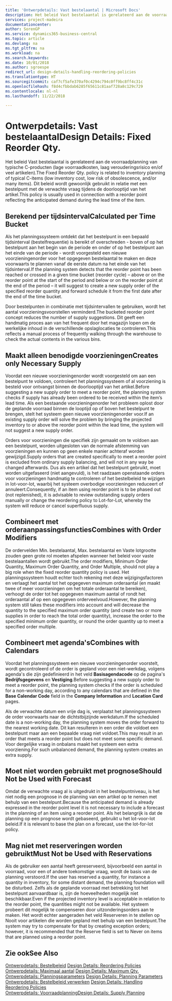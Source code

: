 ```yaml
---
title: 'Ontwerpdetails: Vast bestelaantal | Microsoft Docs'
description: Het beleid Vast bestelaantal is gerelateerd aan de voorraadplanning van typische C-producten (lage voorraadkosten, laag verouderingsrisico en/of veel artikelen). Dit beleid wordt gewoonlijk gebruikt in relatie met een bestelpunt met de verwachte vraag tijdens de doorlooptijd van het artikel.
services: project-madeira
documentationcenter: 
author: SorenGP
ms.service: dynamics365-business-central
ms.topic: article
ms.devlang: na
ms.tgt_pltfrm: na
ms.workload: na
ms.search.keywords: 
ms.date: 10/01/2018
ms.author: sgroespe
redirect_url: design-details-handling-reordering-policies
ms.translationtype: HT
ms.sourcegitcommit: caf7cf5afe370af0c4294c794c0ff9bc8ff4c31c
ms.openlocfilehash: f8d4cfbbdab6285f65611c81aaf728a8c129c729
ms.contentlocale: nl-nl
ms.lasthandoff: 11/22/2018

---
```

# <a name="design-details-fixed-reorder-qty"></a><span data-ttu-id="4d92f-104">Ontwerpdetails: Vast bestelaantal</span><span class="sxs-lookup"><span data-stu-id="4d92f-104">Design Details: Fixed Reorder Qty.</span></span>
<span data-ttu-id="4d92f-105">Het beleid Vast bestelaantal is gerelateerd aan de voorraadplanning van typische C-producten (lage voorraadkosten, laag verouderingsrisico en/of veel artikelen).</span><span class="sxs-lookup"><span data-stu-id="4d92f-105">The Fixed Reorder Qty. policy is related to inventory planning of typical C-items (low inventory cost, low risk of obsolescence, and/or many items).</span></span> <span data-ttu-id="4d92f-106">Dit beleid wordt gewoonlijk gebruikt in relatie met een bestelpunt met de verwachte vraag tijdens de doorlooptijd van het artikel.</span><span class="sxs-lookup"><span data-stu-id="4d92f-106">This policy is usually used in connection with a reorder point reflecting the anticipated demand during the lead time of the item.</span></span>  

## <a name="calculated-per-time-bucket"></a><span data-ttu-id="4d92f-107">Berekend per tijdsinterval</span><span class="sxs-lookup"><span data-stu-id="4d92f-107">Calculated per Time Bucket</span></span>  
 <span data-ttu-id="4d92f-108">Als het planningssysteem ontdekt dat het bestelpunt in een bepaald tijdsinterval (bestelfrequentie) is bereikt of overschreden - boven of op het bestelpunt aan het begin van de periode en onder of op het bestelpunt aan het einde van de periode - wordt voorgesteld een nieuwe voorzieningenorder voor het opgegeven bestelaantal te maken en deze voorwaarts te plannen vanaf de eerste datum na het einde van het tijdsinterval.</span><span class="sxs-lookup"><span data-stu-id="4d92f-108">If the planning system detects that the reorder point has been reached or crossed in a given time bucket (reorder cycle) – above or on the reorder point at the start of the period and below or on the reorder point at the end of the period – it will suggest to create a new supply order of the specified reorder quantity and forward schedule it from the first date after the end of the time bucket.</span></span>  

 <span data-ttu-id="4d92f-109">Door bestelpunten in combinatie met tijdsintervallen te gebruiken, wordt het aantal voorzieningsvoorstellen verminderd.</span><span class="sxs-lookup"><span data-stu-id="4d92f-109">The bucketed reorder point concept reduces the number of supply suggestions.</span></span> <span data-ttu-id="4d92f-110">Dit geeft een handmatig proces aan van het frequent door het magazijn lopen om de werkelijke inhoud in de verschillende opslaglocaties te controleren.</span><span class="sxs-lookup"><span data-stu-id="4d92f-110">This reflects a manual process of frequently walking through the warehouse to check the actual contents in the various bins.</span></span>  

## <a name="creates-only-necessary-supply"></a><span data-ttu-id="4d92f-111">Maakt alleen benodigde voorzieningen</span><span class="sxs-lookup"><span data-stu-id="4d92f-111">Creates only Necessary Supply</span></span>  
 <span data-ttu-id="4d92f-112">Voordat een nieuwe voorzieningenorder wordt voorgesteld om aan een bestelpunt te voldoen, controleert het planningssysteem of al voorziening is besteld voor ontvangst binnen de doorlooptijd van het artikel.</span><span class="sxs-lookup"><span data-stu-id="4d92f-112">Before suggesting a new supply order to meet a reorder point, the planning system checks if supply has already been ordered to be received within the item’s lead time.</span></span> <span data-ttu-id="4d92f-113">Als een bestaande voorzieningenorder het probleem oplost door de geplande voorraad binnen de looptijd op of boven het bestelpunt te brengen, stelt het systeem geen nieuwe voorzieningenorder voor.</span><span class="sxs-lookup"><span data-stu-id="4d92f-113">If an existing supply order will solve the problem by bringing the projected inventory to or above the reorder point within the lead time, the system will not suggest a new supply order.</span></span>  

 <span data-ttu-id="4d92f-114">Orders voor voorzieningen die specifiek zijn gemaakt om te voldoen aan een bestelpunt, worden uitgesloten van de normale afstemming van voorzieningen en kunnen op geen enkele manier achteraf worden gewijzigd.</span><span class="sxs-lookup"><span data-stu-id="4d92f-114">Supply orders that are created specifically to meet a reorder point is excluded from ordinary supply balancing, and will not in any way be changed afterwards.</span></span> <span data-ttu-id="4d92f-115">Dus als een artikel dat het bestelpunt gebruikt, moet worden uitgefaseerd (niet aangevuld), is het raadzaam openstaande orders voor voorzieningen handmatig te controleren of het bestelbeleid te wijzigen in lot-voor-lot, waarbij het systeem overbodige voorzieningen reduceert of annuleert.</span><span class="sxs-lookup"><span data-stu-id="4d92f-115">Consequently, if an item using reorder point is to be phased out (not replenished), it is advisable to review outstanding supply orders manually or change the reordering policy to Lot-for-Lot, whereby the system will reduce or cancel superfluous supply.</span></span>  

## <a name="combines-with-order-modifiers"></a><span data-ttu-id="4d92f-116">Combineert met orderaanpassingsfuncties</span><span class="sxs-lookup"><span data-stu-id="4d92f-116">Combines with Order Modifiers</span></span>  
 <span data-ttu-id="4d92f-117">De ordervelden Min. bestelaantal, Max. bestelaantal en Vaste lotgrootte zouden geen grote rol moeten afspelen wanneer het beleid voor vaste bestelaantallen wordt gebruikt.</span><span class="sxs-lookup"><span data-stu-id="4d92f-117">The order modifiers, Minimum Order Quantity, Maximum Order Quantity, and Order Multiple, should not play a big role when the fixed reorder quantity policy is used.</span></span> <span data-ttu-id="4d92f-118">Het planningssysteem houdt echter toch rekening met deze wijzigingsfactoren en verlaagt het aantal tot het opgegeven maximum orderaantal (en maakt twee of meer voorzieningen om het totale orderaantal te bereiken), verhoogt de order tot het opgegeven maximum aantal of rondt het orderaantal af op een opgegeven orderveelvoud.</span><span class="sxs-lookup"><span data-stu-id="4d92f-118">However, the planning system still takes these modifiers into account and will decrease the quantity to the specified maximum order quantity (and create two or more supplies in order to reach the total order quantity), increase the order to the specified minimum order quantity, or round the order quantity up to meet a specified order multiple.</span></span>  

## <a name="combines-with-calendars"></a><span data-ttu-id="4d92f-119">Combineert met agenda's</span><span class="sxs-lookup"><span data-stu-id="4d92f-119">Combines with Calendars</span></span>  
 <span data-ttu-id="4d92f-120">Voordat het planningssysteem een nieuwe voorzieningenorder voorstelt, wordt gecontroleerd of de order is gepland voor een niet-werkdag, volgens agenda's die zijn gedefinieerd in het veld **Basisagendacode** op de pagina's **Bedrijfsgegevens** en **Vestiging**.</span><span class="sxs-lookup"><span data-stu-id="4d92f-120">Before suggesting a new supply order to meet a reorder point, the planning system checks if the order is scheduled for a non-working day, according to any calendars that are defined in the **Base Calendar Code** field in the **Company Information** and **Location Card** pages.</span></span>  

 <span data-ttu-id="4d92f-121">Als de verwachte datum een vrije dag is, verplaatst het planningssysteem de order voorwaarts naar de dichtstbijzijnde werkdatum.</span><span class="sxs-lookup"><span data-stu-id="4d92f-121">If the scheduled date is a non-working day, the planning system moves the order forward to the nearest working date.</span></span> <span data-ttu-id="4d92f-122">Dit kan resulteren in een order die voldoet een bestelpunt maar aan een bepaalde vraag niet voldoet.</span><span class="sxs-lookup"><span data-stu-id="4d92f-122">This may result in an order that meets a reorder point but does not meet some specific demand.</span></span> <span data-ttu-id="4d92f-123">Voor dergelijke vraag in onbalans maakt het systeem een extra voorziening.</span><span class="sxs-lookup"><span data-stu-id="4d92f-123">For such unbalanced demand, the planning system creates an extra supply.</span></span>  

## <a name="should-not-be-used-with-forecast"></a><span data-ttu-id="4d92f-124">Moet niet worden gebruikt met prognose</span><span class="sxs-lookup"><span data-stu-id="4d92f-124">Should Not be Used with Forecast</span></span>  
 <span data-ttu-id="4d92f-125">Omdat de verwachte vraag al is uitgedrukt in het bestelpuntniveau, is het niet nodig een prognose in de planning van een artikel op te nemen met behulp van een bestelpunt.</span><span class="sxs-lookup"><span data-stu-id="4d92f-125">Because the anticipated demand is already expressed in the reorder point level it is not necessary to include a forecast in the planning of an item using a reorder point.</span></span> <span data-ttu-id="4d92f-126">Als het belangrijk is dat de planning op een prognose wordt gebaseerd, gebruikt u het lot-voor-lot beleid.</span><span class="sxs-lookup"><span data-stu-id="4d92f-126">If it is relevant to base the plan on a forecast, use the lot-for-lot policy.</span></span>  

## <a name="must-not-be-used-with-reservations"></a><span data-ttu-id="4d92f-127">Mag niet met reserveringen worden gebruikt</span><span class="sxs-lookup"><span data-stu-id="4d92f-127">Must Not be Used with Reservations</span></span>  
 <span data-ttu-id="4d92f-128">Als de gebruiker een aantal heeft gereserveerd, bijvoorbeeld een aantal in voorraad, voor een of andere toekomstige vraag, wordt de basis van de planning verstoord.</span><span class="sxs-lookup"><span data-stu-id="4d92f-128">If the user has reserved a quantity, for instance a quantity in inventory, for some distant demand, the planning foundation will be disturbed.</span></span> <span data-ttu-id="4d92f-129">Zelfs als de geplande voorraad met betrekking tot het bestelpunt aanvaardbaar is, zijn de hoeveelheden mogelijk niet beschikbaar.</span><span class="sxs-lookup"><span data-stu-id="4d92f-129">Even if the projected inventory level is acceptable in relation to the reorder point, the quantities might not be available.</span></span> <span data-ttu-id="4d92f-130">Het systeem probeert dit mogelijk te compenseren door uitzonderingsorders aan te maken. Het wordt echter aangeraden het veld Reserveren in te stellen op Nooit voor artikelen die worden gepland met behulp van een bestelpunt.</span><span class="sxs-lookup"><span data-stu-id="4d92f-130">The system may try to compensate for that by creating exception orders; however, it is recommended that the Reserve field is set to Never on items that are planned using a reorder point.</span></span>  

## <a name="see-also"></a><span data-ttu-id="4d92f-131">Zie ook</span><span class="sxs-lookup"><span data-stu-id="4d92f-131">See Also</span></span>  
 <span data-ttu-id="4d92f-132">[Ontwerpdetails: Bestelbeleid](design-details-reordering-policies.md) </span><span class="sxs-lookup"><span data-stu-id="4d92f-132">[Design Details: Reordering Policies](design-details-reordering-policies.md) </span></span>  
 <span data-ttu-id="4d92f-133">[Ontwerpdetails: Maximaal aantal](design-details-maximum-qty.md) </span><span class="sxs-lookup"><span data-stu-id="4d92f-133">[Design Details: Maximum Qty.](design-details-maximum-qty.md) </span></span>  
 <span data-ttu-id="4d92f-134">[Ontwerpdetails: Planningsparameters](design-details-planning-parameters.md) </span><span class="sxs-lookup"><span data-stu-id="4d92f-134">[Design Details: Planning Parameters](design-details-planning-parameters.md) </span></span>  
 <span data-ttu-id="4d92f-135">[Ontwerpdetails: Bestelbeleid verwerken](design-details-handling-reordering-policies.md) </span><span class="sxs-lookup"><span data-stu-id="4d92f-135">[Design Details: Handling Reordering Policies](design-details-handling-reordering-policies.md) </span></span>  
 [<span data-ttu-id="4d92f-136">Ontwerpdetails: Voorraadplanning</span><span class="sxs-lookup"><span data-stu-id="4d92f-136">Design Details: Supply Planning</span></span>](design-details-supply-planning.md)

